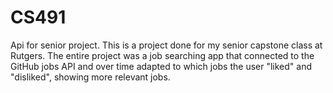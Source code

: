 # CS491
Api for senior project.
This is a project done for my senior capstone class at Rutgers. The entire project was a job searching app that connected to the GitHub jobs API and over time adapted to which jobs the user "liked" and "disliked", showing more relevant jobs.
